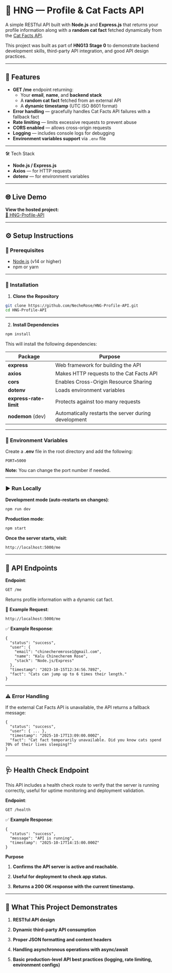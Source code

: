 # 🚀 HNG — Profile & Cat Facts API

A simple RESTful API built with **Node.js** and **Express.js** that returns your profile information along with a **random cat fact** fetched dynamically from the [Cat Facts API](https://catfact.ninja/fact).

This project was built as part of **HNG13 Stage 0** to demonstrate backend development skills, third-party API integration, and good API design practices.

---

## 🧩 Features

- **GET /me** endpoint returning:
  - Your **email**, **name**, and **backend stack**
  - A **random cat fact** fetched from an external API
  - A **dynamic timestamp** (UTC ISO 8601 format)
- **Error handling** — gracefully handles Cat Facts API failures with a fallback fact
- **Rate limiting** — limits excessive requests to prevent abuse
- **CORS enabled** — allows cross-origin requests
- **Logging** — includes console logs for debugging
- **Environment variables support** via `.env` file

---

🛠️ Tech Stack

- **Node.js / Express.js**
- **Axios** — for HTTP requests
- **dotenv** — for environment variables

---

## 🌐 Live Demo

**View the hosted project:**  
 [🔗 HNG-Profile-API](https://hng-profile-api-1.up.railway.app/me) 

---

## ⚙️ Setup Instructions

### 🧱 Prerequisites

- [Node.js](https://nodejs.org/) (v14 or higher)
- npm or yarn

---

### 🔽 Installation

1. **Clone the Repository**
```bash
git clone https://github.com/NecheRose/HNG-Profile-API.git
cd HNG-Profile-API
```

---

2. **Install Dependencies**
```bash
npm install
```
This will install the following dependencies:

| Package                | Purpose                                              |
| ---------------------- | ---------------------------------------------------- |
| **express**            | Web framework for building the API                   |
| **axios**              | Makes HTTP requests to the Cat Facts API             |
| **cors**               | Enables Cross-Origin Resource Sharing                |
| **dotenv**             | Loads environment variables                          |
| **express-rate-limit** | Protects against too many requests                   |
| **nodemon** (dev)      | Automatically restarts the server during development |

---

### 🔧 Environment Variables

Create a **.env** file in the root directory and add the following:
```
PORT=5000
```
**Note:** You can change the port number if needed.

---

### ▶️ Run Locally
**Development mode (auto-restarts on changes)**:

```bash 
npm run dev
```

**Production mode**:

```bash
npm start
```

**Once the server starts, visit**:
```bash
http://localhost:5000/me
```

---

## 📡 API Endpoints

**Endpoint**:
```bash
GET /me
```
Returns profile information with a dynamic cat fact.

🧪 **Example Request**:
```bash
http://localhost:5000/me
```

✅ **Example Response**:
```
{
  "status": "success",
  "user": {
    "email": "chinecheremrose1@gmail.com",
    "name": "Kalu Chinecherem Rose",
    "stack": "Node.js/Express"
  },
  "timestamp": "2023-10-15T12:34:56.789Z",
  "fact": "Cats can jump up to 6 times their length."
}
```

---

### ⚠️ Error Handling

If the external Cat Facts API is unavailable, the API returns a fallback message:

```
{
  "status": "success",
  "user": { ... },
  "timestamp": "2025-10-17T13:09:00.000Z",
  "fact": "Cat fact temporarily unavailable. Did you know cats spend 70% of their lives sleeping?"
}
```

---

## 🩺 Health Check Endpoint

This API includes a health check route to verify that the server is running correctly, useful for uptime monitoring and deployment validation.

**Endpoint**:
```bash
GET /health
```

✅ **Example Response**:

```
{
  "status": "success",
  "message": "API is running",
  "timestamp": "2025-10-17T14:15:00.000Z"
}
```

**Purpose**

1. **Confirms the API server is active and reachable.**

2. **Useful for deployment to check app status.**

3. **Returns a 200 OK response with the current timestamp.**

---

## 🧠 What This Project Demonstrates
1. **RESTful API design**

2. **Dynamic third-party API consumption**

3. **Proper JSON formatting and content headers**

4. **Handling asynchronous operations with async/await**

5. **Basic production-level API best practices (logging, rate limiting, environment configs)**



